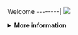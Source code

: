 Welcome
--------|
![](https://media.tenor.com/iVCiM9W7cvYAAAAd/welcome.gif)

<details>
  <summary><b>More information</b></summary>
  
#### ★ Social Accounts ★
<a href="https://www.facebook.com/Denventa.Xayonara.Team.UnlimitedARMY"><img src="https://raw.githubusercontent.com/Dumai-991/Dumai-991/main/Image/images.png" alt="alt text" width="75" height="75"></a>

### Informations
![template](https://github.com/Dvanmeploph/List-User-Agent/blob/main/assets/beautify-picture.png)
  
### • - Made With [ FerlyAfriliyan ( Dvanmeploph ) ]
# ✭ LIST RANDOM USER AGENT  
  
###### • - [ ( USER AGENT ) ]
```Mozilla/5.0 (Linux; Android 10; CPH2109 Build/RKQ1.158760.001; wv) AppleWebKit/537.36 (KHTML,like Gecko) Chrome/147.0.5653.92 Mobile Safari/537.36```
  
  ```Mozilla/5.0 (Linux; Android 9; SAMSUNG SM-G858790  Build/LRX22G) AppleWebKit/537.36 (KHTML, like Gecko)  SamsungBrowser/8377.406 Chrome/7369503 QQ/8.8.95.6925 Mobile Safari/537.36```
  
```Mozilla/5.0 (Linux; Android 4.4.2; Lenovo A536 Build/KOT49H) AppleWebKit/537.36 (KHTML, like Gecko) Chrome/62.0.3202.73 Mobile Safari/537.36```
  
```Mozilla/5.0 (Linux; Android 11.0.0; samsung 19A ) AppleWebKit/537.36 (KHTML, like Gecko) Chrome/80.0.3987.87 Mobile Safari/537.36 YaApp_Android/10.30 YaSearchBrowser/10.30```
  
```Mozilla/5.0 (Linux; Android 9; Samsung Chromebook Pro Build/R111-15329.59.0; wv) AppleWebKit/537.36 (KHTML, like Gecko) Version/4.0 Chrome/111.0.5563.116 Safari/537.36 [FB_IAB/FB4A;FBAV/409.0.0.27.106;]```
  
```Mozilla/5.0 (Linux; Android 9; Samsung Chromebook Pro Build/R110-15278.64.0; wv) AppleWebKit/537.36 (KHTML, like Gecko) Version/4.0 Chrome/110.0.5481.153 Safari/537.36 [FB_IAB/FB4A;FBAV/405.0.0.23.72;]```
  
```Mozilla/5.0 (Linux; Android 9; Samsung Chromebook Pro Build/R110-15278.64.0; wv) AppleWebKit/537.36 (KHTML, like Gecko) Version/4.0 Chrome/110.0.5481.65 Safari/537.36 [FB_IAB/FB4A;FBAV/403.0.0.27.81;]```
  
```Mozilla/5.0 (Linux; Android 9; Samsung Chromebook Pro Build/R109-15236.80.0; wv) AppleWebKit/537.36 (KHTML, like Gecko) Version/4.0 Chrome/109.0.5414.117 Safari/537.36[FBAN/EMA;FBLC/en_US;FBAV/342.0.0.11.89;]```
  
```Mozilla/5.0 (Linux; Android 9; Samsung Chromebook Pro Build/R107-15117.112.0; wv) AppleWebKit/537.36 (KHTML, like Gecko) Version/4.0 Chrome/107.0.5304.141 Safari/537.36 [FB_IAB/FB4A;FBAV/393.0.0.35.106;]```
  
```Mozilla/5.0 (Linux; Android 9; Samsung Chromebook Pro Build/R107-15117.87.0; wv) AppleWebKit/537.36 (KHTML, like Gecko) Version/4.0 Chrome/107.0.5304.91 Safari/537.36 [FB_IAB/FB4A;FBAV/391.1.0.37.104;]```
  
```Mozilla/5.0 (Linux; Android 9; Samsung Chromebook Pro Build/R107-15117.112.0; wv) AppleWebKit/537.36 (KHTML, like Gecko) Version/4.0 Chrome/107.0.5304.91 Safari/537.36 [FB_IAB/FB4A;FBAV/390.0.0.27.105;]```
  
```Mozilla/5.0 (Linux; Android 9; Samsung Chromebook Pro Build/R107-15117.87.0; wv) AppleWebKit/537.36 (KHTML, like Gecko) Version/4.0 Chrome/107.0.5304.91 Safari/537.36 [FB_IAB/FB4A;FBAV/390.0.0.27.105;]```
  
```Mozilla/5.0 (Linux; Android 9; Samsung Chromebook Pro Build/R107-15117.87.0; wv) AppleWebKit/537.36 (KHTML, like Gecko) Version/4.0 Chrome/107.0.5304.105 Safari/537.36 [FB_IAB/FB4A;FBAV/391.1.0.37.104;]```
  
```Mozilla/5.0 (Linux; Android 9; Samsung Chromebook Pro Build/R105-14989.85.0; wv) AppleWebKit/537.36 (KHTML, like Gecko) Version/4.0 Chrome/105.0.5195.79 Safari/537.36```
  
```Mozilla/5.0 (Linux; Android 9; Samsung Chromebook Pro Build/R103-14816.82.0; wv) AppleWebKit/537.36 (KHTML, like Gecko) Version/4.0 Chrome/104.0.5112.97 Safari/537.36 [FB_IAB/FB4A;FBAV/383.1.0.25.106;]```
  
```Mozilla/5.0 (Linux; Android 9; Samsung Chromebook Pro Build/R104-14909.132.0; wv) AppleWebKit/537.36 (KHTML, like Gecko) Version/4.0 Chrome/104.0.5112.97 Safari/537.36```
  
```Mozilla/5.0 (Linux; Android 9; Samsung Chromebook Pro) AppleWebKit/537.36 (KHTML, like Gecko) Chrome/85.0.4167.0 Safari/537.36```
  
```Mozilla/5.0 (Linux; Android 9; Samsung Chromebook Pro Build/R93-14059.0.0; wv) AppleWebKit/537.36 (KHTML, like Gecko) Version/4.0 Chrome/91.0.4472.120 Safari/537.36 [FB_IAB/FB4A;FBAV/325.0.0.36.170;]```
  
```Mozilla/5.0 (Linux; Android 9; Samsung Chromebook Pro Build/R93-14021.0.0; wv) AppleWebKit/537.36 (KHTML, like Gecko) Version/4.0 Chrome/91.0.4472.88 Safari/537.36 [FB_IAB/FB4A;FBAV/321.0.0.37.119;]```
  
```Mozilla/5.0 (Linux; Android 7.1.1; Samsung Chromebook Pro Build/R70-11021.81.0; wv) AppleWebKit/537.36 (KHTML, like Gecko) Version/4.0 Chrome/71.0.3578.98 Safari/537.36 [Pinterest/Android]```
  
```Mozilla/5.0 (Linux; Android 7.1.1; Samsung Chromebook Pro Build/R70-11021.81.0; wv) AppleWebKit/537.36 (KHTML, like Gecko) Version/4.0 Chrome/71.0.3578.83 Safari/537.36 [Pinterest/Android]```
  
```Mozilla/5.0 (Linux; Android 7.1.1; Samsung Chromebook Pro Build/R70-11021.81.0; wv) AppleWebKit/537.36 (KHTML, like Gecko) Version/4.0 Chrome/70.0.3538.110 Safari/537.36```
  
```Mozilla/5.0 (Linux; Android 7.1.1; Samsung Chromebook Pro Build/R70-11021.56.0; wv) AppleWebKit/537.36 (KHTML, like Gecko) Version/4.0 Chrome/71.0.3578.83 Safari/537.36 [Pinterest/Android]```
  
```Mozilla/5.0 (Linux; Android 7.1.1; Samsung Chromebook Pro Build/R70-11021.56.0; wv) AppleWebKit/537.36 (KHTML, like Gecko) Version/4.0 Chrome/70.0.3538.110 Safari/537.36```
  
```Mozilla/5.0 (Linux; Android 12; SM-A716S) AppleWebKit/537.36 (KHTML, like Gecko) Chrome/113.0.0.0 Mobile Safari/537.36```
  
```Mozilla/5.0 (Linux; Android 13; SM-A716S Build/TP1A.220624.014; wv) AppleWebKit/537.36 (KHTML, like Gecko) Version/4.0 Chrome/111.0.5563.58 Mobile Safari/537.36 DaumApps/6.9.37 DaumDevice/mobile```
  
```Mozilla/5.0 (Linux; Android 13; SM-A716S) AppleWebKit/537.36 (KHTML, like Gecko) Chrome/106.0.0.0 Mobile Safari/537.36```
  
```Mozilla/5.0 (Linux; Android 12; SM-A716S) AppleWebKit/537.36 (KHTML, like Gecko) Chrome/99.0.4844.88 Mobile Safari/537.36```
  
```Mozilla/5.0 (Linux; Android 11; SM-A716S Build/RP1A.200720.012; wv) AppleWebKit/537.36 (KHTML, like Gecko) Version/4.0 Chrome/111.0.5563.116 Mobile Safari/537.36 [FB_IAB/FB4A;FBAV/407.0.0.30.97;]```
  
```Mozilla/5.0 (Linux; Android 13; SM-A716S Build/TP1A.220624.014; wv) AppleWebKit/537.36 (KHTML, like Gecko) Version/4.0 Chrome/111.0.5563.116 Mobile Safari/537.36 [FB_IAB/FB4A;FBAV/409.0.0.27.106;]```
  
```Mozilla/5.0 (Linux; Android 13; SM-A716S Build/TP1A.220624.014; wv) AppleWebKit/537.36 (KHTML, like Gecko) Version/4.0 Chrome/111.0.5563.116 Mobile Safari/537.36 [FB_IAB/FB4A;FBAV/408.0.0.30.103;]```
  
```Mozilla/5.0 (Linux; Android 13; SM-A716S Build/TP1A.220624.014; wv) AppleWebKit/537.36 (KHTML, like Gecko) Version/4.0 Chrome/111.0.5563.116 Mobile Safari/537.36 [FB_IAB/FB4A;FBAV/407.0.0.30.97;]```
  
```Mozilla/5.0 (Linux; Android 12; SM-A716S Build/SP1A.210812.016; wv) AppleWebKit/537.36 (KHTML, like Gecko) Version/4.0 Chrome/111.0.5563.58 Mobile Safari/537.36 [FB_IAB/FB4A;FBAV/394.1.0.51.107;]```
  
```Mozilla/5.0 (Linux; Android 13; SM-A716S) AppleWebKit/537.36 (KHTML, like Gecko) Chrome/111.0.0.0 Mobile Safari/537.36```
  
```Mozilla/5.0 (Linux; Android 13; SM-A716S Build/TP1A.220624.014; wv) AppleWebKit/537.36 (KHTML, like Gecko) Version/4.0 Chrome/110.0.5481.153 Mobile Safari/537.36 [FB_IAB/FB4A;FBAV/406.0.0.26.90;]```
  
```Mozilla/5.0 (Linux; Android 13; SM-A716S Build/TP1A.220624.014; wv) AppleWebKit/537.36 (KHTML, like Gecko) Version/4.0 Chrome/111.0.5563.58 Mobile Safari/537.36 [FB_IAB/FB4A;FBAV/407.0.0.30.97;]```
  
```Mozilla/5.0 (Linux; Android 13; SM-A716S Build/TP1A.220624.014; wv) AppleWebKit/537.36 (KHTML, like Gecko) Version/4.0 Chrome/110.0.5481.153 Mobile Safari/537.36 [FB_IAB/FB4A;FBAV/405.0.0.23.72;]```
  
```Mozilla/5.0 (Linux; Android 13; SAMSUNG SM-A716S) AppleWebKit/537.36 (KHTML, like Gecko) SamsungBrowser/20.0 Chrome/106.0.5249.126 Mobile Safari/537.36```
  
```Mozilla/5.0 (Linux; Android 12; SM-A716S Build/SP1A.210812.016; wv) AppleWebKit/537.36 (KHTML, like Gecko) Version/4.0 Chrome/107.0.5304.105 Mobile Safari/537.36 [FB_IAB/FB4A;FBAV/393.0.0.35.106;]```
  
```Mozilla/5.0 (Linux; Android 13; SM-A716S Build/TP1A.220624.014; wv) AppleWebKit/537.36 (KHTML, like Gecko) Version/4.0 Chrome/110.0.5481.65 Mobile Safari/537.36 [FB_IAB/FB4A;FBAV/402.1.0.24.84;]```
  
```Mozilla/5.0 (Linux; Android 12; SM-A716S) AppleWebKit/537.36 (KHTML, like Gecko) Chrome/109.0.0.0 Mobile Safari/537.36```
  
```Mozilla/5.0 (Linux; Android 12; SAMSUNG SM-A716S) AppleWebKit/537.36 (KHTML, like Gecko) SamsungBrowser/19.0 Chrome/102.0.5005.125 Mobile Safari/537.36```
  
```Mozilla/5.0 (Linux; Android 12; SM-A716S) AppleWebKit/537.36 (KHTML, like Gecko) Chrome/108.0.0.0 Mobile Safari/537.36```
  
```Mozilla/5.0 (Linux; Android 11; SM-A716S Build/RP1A.200720.012; wv) AppleWebKit/537.36 (KHTML, like Gecko) Version/4.0 Chrome/108.0.5359.128 Mobile Safari/537.36 [FB_IAB/FB4A;FBAV/396.0.0.21.104;]```
  
```Mozilla/5.0 (Linux; Android 11; SM-A032M Build/RP1A.201005.001; wv) AppleWebKit/537.36 (KHTML, like Gecko) Version/4.0 Chrome/112.0.5615.136 Mobile Safari/537.36[FBAN/EMA;FBLC/pt_BR;FBAV/353.0.0.5.112;]```
  
```Mozilla/5.0 (Linux; Android 11; SM-A032F Build/RP1A.201005.001; wv) AppleWebKit/537.36 (KHTML, like Gecko) Version/4.0 Chrome/87.0.4280.141 Mobile Safari/537.36[FBAN/EMA;FBLC/fr_FR;FBAV/351.0.0.6.115;]```
  
```Mozilla/5.0 (Linux; Android 11; SM-A032F Build/RP1A.201005.001; wv) AppleWebKit/537.36 (KHTML, like Gecko) Version/4.0 Chrome/87.0.4280.141 Mobile Safari/537.36[FBAN/EMA;FBLC/fr_FR;FBAV/344.0.0.10.83;]```
  
```Mozilla/5.0 (Linux; Android 11; SM-A032F Build/RP1A.201005.001; wv) AppleWebKit/537.36 (KHTML, like Gecko) Version/4.0 Chrome/112.0.5615.47 Mobile Safari/537.36[FBAN/EMA;FBLC/sq_AL;FBAV/350.0.0.5.116;]```
  
```Mozilla/5.0 (Linux; Android 11; SM-A032M Build/RP1A.201005.001; wv) AppleWebKit/537.36 (KHTML, like Gecko) Version/4.0 Chrome/87.0.4280.141 Mobile Safari/537.36[FBAN/EMA;FBLC/pt_BR;FBAV/343.0.0.13.79;]```
  
```Mozilla/5.0 (Linux; Android 11; SM-A032M Build/RP1A.201005.001; wv) AppleWebKit/537.36 (KHTML, like Gecko) Version/4.0 Chrome/112.0.5615.48 Mobile Safari/537.36[FBAN/EMA;FBLC/pt_BR;FBAV/350.0.0.5.116;]```
  
```Mozilla/5.0 (Linux; Android 11; SM-A032M Build/RP1A.201005.001; wv) AppleWebKit/537.36 (KHTML, like Gecko) Version/4.0 Chrome/112.0.5615.47 Mobile Safari/537.36[FBAN/EMA;FBLC/pt_BR;FBAV/350.0.0.5.116;]```
  
```Mozilla/5.0 (Linux; Android 11; SM-A032M Build/RP1A.201005.001; wv) AppleWebKit/537.36 (KHTML, like Gecko) Version/4.0 Chrome/111.0.5563.116 Mobile Safari/537.36 [FB_IAB/FB4A;FBAV/410.0.0.26.115;]```
  
```Mozilla/5.0 (Linux; Android 11; SM-A032M Build/RP1A.201005.001; wv) AppleWebKit/537.36 (KHTML, like Gecko) Version/4.0 Chrome/111.0.5563.116 Mobile Safari/537.36 [FB_IAB/FB4A;FBAV/410.0.0.26.115;]```
  
```Mozilla/5.0 (Linux; Android 11; SM-A032M Build/RP1A.201005.001; wv) AppleWebKit/537.36 (KHTML, like Gecko) Version/4.0 Chrome/111.0.5563.116 Mobile Safari/537.36 [FB_IAB/FB4A;FBAV/410.0.0.26.115;]```
  
```Mozilla/5.0 (Linux; Android 11; SM-A032M Build/RP1A.201005.001; wv) AppleWebKit/537.36 (KHTML, like Gecko) Version/4.0 Chrome/111.0.5563.116 Mobile Safari/537.36 [FB_IAB/FB4A;FBAV/410.0.0.26.115;]```
  
```Mozilla/5.0 (Linux; Android 11; SM-A032M Build/RP1A.201005.001; wv) AppleWebKit/537.36 (KHTML, like Gecko) Version/4.0 Chrome/111.0.5563.116 Mobile Safari/537.36 [FB_IAB/FB4A;FBAV/410.0.0.26.115;]```
  
```Mozilla/5.0 (Linux; Android 11; SM-A032M Build/RP1A.201005.001; wv) AppleWebKit/537.36 (KHTML, like Gecko) Version/4.0 Chrome/111.0.5563.116 Mobile Safari/537.36 [FB_IAB/FB4A;FBAV/410.0.0.26.115;]```
  
```Mozilla/5.0 (Linux; Android 11; SM-A032M Build/RP1A.201005.001; wv) AppleWebKit/537.36 (KHTML, like Gecko) Version/4.0 Chrome/111.0.5563.116 Mobile Safari/537.36 [FB_IAB/FB4A;FBAV/410.0.0.26.115;]```
  
```Mozilla/5.0 (Linux; Android 11; SM-A032M Build/RP1A.201005.001; wv) AppleWebKit/537.36 (KHTML, like Gecko) Version/4.0 Chrome/111.0.5563.116 Mobile Safari/537.36[FBAN/EMA;FBLC/pt_BR;FBAV/350.0.0.5.116;]```
  
```Mozilla/5.0 (Linux; Android 11; SM-A032M Build/RP1A.201005.001; wv) AppleWebKit/537.36 (KHTML, like Gecko) Version/4.0 Chrome/111.0.5563.116 Mobile Safari/537.36[FBAN/EMA;FBLC/pt_BR;FBAV/349.0.0.8.103;]```
  
```Mozilla/5.0 (Linux; Android 11; SM-A032M Build/RP1A.201005.001; wv) AppleWebKit/537.36 (KHTML, like Gecko) Version/4.0 Chrome/110.0.5481.154 Mobile Safari/537.36[FBAN/EMA;FBLC/pt_BR;FBAV/311.0.0.7.114;]```
  
```Mozilla/5.0 (Linux; Android 11; SM-A032M Build/RP1A.201005.001; wv) AppleWebKit/537.36 (KHTML, like Gecko) Version/4.0 Chrome/110.0.5481.154 Mobile Safari/537.36[FBAN/EMA;FBLC/pt_BR;FBAV/311.0.0.7.114;]```
  
```Mozilla/5.0 (Linux; Android 11; SM-A032M Build/RP1A.201005.001; wv) AppleWebKit/537.36 (KHTML, like Gecko) Version/4.0 Chrome/110.0.5481.154 Mobile Safari/537.36[FBAN/EMA;FBLC/pt_BR;FBAV/311.0.0.7.114;]```
  
```Mozilla/5.0 (Linux; Android 11; SM-A032M Build/RP1A.201005.001; wv) AppleWebKit/537.36 (KHTML, like Gecko) Version/4.0 Chrome/110.0.5481.154 Mobile Safari/537.36[FBAN/EMA;FBLC/pt_BR;FBAV/311.0.0.7.114;]```
  
```Mozilla/5.0 (Linux; Android 11; SM-A032F Build/RP1A.201005.001; wv) AppleWebKit/537.36 (KHTML, like Gecko) Version/4.0 Chrome/87.0.4280.141 Mobile Safari/537.36 [FB_IAB/FB4A;FBAV/398.0.0.21.105;]```
  
```Mozilla/5.0 (Linux; Android 11; SM-A032F Build/RP1A.201005.001; wv) AppleWebKit/537.36 (KHTML, like Gecko) Version/4.0 Chrome/87.0.4280.141 Mobile Safari/537.36 [FB_IAB/FB4A;FBAV/394.1.0.51.107;]```
  
```Mozilla/5.0 (Linux; Android 11; SM-A032F Build/RP1A.201005.001; wv) AppleWebKit/537.36 (KHTML, like Gecko) Version/4.0 Chrome/87.0.4280.141 Mobile Safari/537.36 [FB_IAB/FB4A;FBAV/387.0.0.24.102;]```
  
```Mozilla/5.0 (Linux; Android 11; SM-A032F Build/RP1A.201005.001; wv) AppleWebKit/537.36 (KHTML, like Gecko) Version/4.0 Chrome/87.0.4280.141 Mobile Safari/537.36[FBAN/EMA;FBLC/en_US;FBAV/326.0.0.17.97;]```
  
```Mozilla/5.0 (Linux; Android 11; SM-A032F Build/RP1A.201005.001; wv) AppleWebKit/537.36 (KHTML, like Gecko) Version/4.0 Chrome/112.0.5615.48 Mobile Safari/537.36[FBAN/EMA;FBLC/en_GB;FBAV/349.0.0.8.103;]```
  
```Mozilla/5.0 (Linux; Android 11; SM-A032F Build/RP1A.201005.001; wv) AppleWebKit/537.36 (KHTML, like Gecko) Version/4.0 Chrome/110.0.5481.65 Mobile Safari/537.36[FBAN/EMA;FBLC/en_GB;FBAV/318.0.0.16.105;]```
  
```Mozilla/5.0 (Linux; Android 11; SM-A032F Build/RP1A.201005.001; wv) AppleWebKit/537.36 (KHTML, like Gecko) Version/4.0 Chrome/109.0.5414.117 Mobile Safari/537.36 [FB_IAB/Orca-Android;FBAV/395.0.0.10.75;]```
  
```Mozilla/5.0 (Linux; Android 11; SM-A032F Build/RP1A.201005.001; wv) AppleWebKit/537.36 (KHTML, like Gecko) Version/4.0 Chrome/109.0.5414.117 Mobile Safari/537.36 [FB_IAB/Orca-Android;FBAV/395.0.0.10.75;]```
  
```Mozilla/5.0 (Linux; Android 11; SM-A032F Build/RP1A.201005.001; wv) AppleWebKit/537.36 (KHTML, like Gecko) Version/4.0 Chrome/109.0.5414.117 Mobile Safari/537.36 [FB_IAB/Orca-Android;FBAV/395.0.0.10.75;]```
  
```Mozilla/5.0 (Linux; Android 11; SM-A032F Build/RP1A.201005.001; wv) AppleWebKit/537.36 (KHTML, like Gecko) Version/4.0 Chrome/109.0.5414.117 Mobile Safari/537.36 [FB_IAB/Orca-Android;FBAV/395.0.0.10.75;]```
  
```Mozilla/5.0 (Linux; Android 11; SM-A032F Build/RP1A.201005.001; wv) AppleWebKit/537.36 (KHTML, like Gecko) Version/4.0 Chrome/106.0.5249.126 Mobile Safari/537.36 [FB_IAB/FB4A;FBAV/390.0.0.27.105;]```
  
```Mozilla/5.0 (Linux; Android 11; SM-A032F Build/RP1A.201005.001; wv) AppleWebKit/537.36 (KHTML, like Gecko) Version/4.0 Chrome/105.0.5195.136 Mobile Safari/537.36 [FB_IAB/FB4A;FBAV/397.0.0.23.404;]```
  
```Mozilla/5.0 (Linux; U; Android 4.3; en-US; Galaxy Note N8000 Build/JRO03H) AppleWebKit/534.30 (KHTML, like Gecko) Version/4.0 UCBrowser/10.1.0.527 U3/0.8.0 Mobile Safari/534.30```
  
```Mozilla/5.0 (Linux; U; Android 2.3.6; en-US; GT-I8150 Build/GINGERBREAD) AppleWebKit/528.5+ (KHTML, like Gecko) Version/3.1.2 Mobile Safari/525.20.1 UCBrowser/10.7.6.805 Mobile```
  
```UCWEB/2.0 (MIDP-2.0; U; Adr 4.4.2; en-US; TECNO-Y3 ) U2/1.0.0 UCBrowser/10.1.2.571 U2/1.0.0 Mobile```
  
```Mozilla/5.0 (Linux; U; Android 2.3.6; id; GT-S5360 Build/GINGERBREAD) AppleWebKit/528.5+ (KHTML, like Gecko) Version/3.1.2 Mobile Safari/525.20.1 UCBrowser/10.7.9.856 Mobile```
  
```UCWEB/2.0 (MIDP-2.0; U; Adr 8.1.0; en-US; ASTRO) U2/1.0.0 UCBrowser/10.1.2.571 U2/1.0.0 Mobile```
  
```UCWEB/2.0 (MIDP-2.0; U; Adr 4.4.2; en-US; TECNO-Y3+) U2/1.0.0 UCBrowser/10.1.2.571 U2/1.0.0 Mobile```
  
```UCWEB/2.0 (MIDP-2.0; U; Adr 4.1.2; en-US; GT-S6790N) U2/1.0.0 UCBrowser/10.7.6.805 U2/1.0.0 Mobile```
  
```Mozilla/5.0 (Linux; U; Android 6.0; en-US; CAM-UL00 Build/HONORCAM-UL00) AppleWebKit/534.30 (KHTML, like Gecko) Version/4.0 UCBrowser/10.8.0.718 U3/0.8.0 Mobile Safari/534.30```
  
```Mozilla/5.0 (Linux; U; Android 4.4.2; en-US; TECNO-Y3+ Build/KOT49H) AppleWebKit/528.5+ (KHTML, like Gecko) Version/3.1.2 Mobile Safari/525.20.1 UCBrowser/10.1.2.571 Mobile```
  
```Mozilla/5.0 (Linux; U; Android 4.2.2; en-US; Symphony W72 Build/JDQ39) AppleWebKit/533.1 (KHTML, like Gecko) Version/4.0 UCBrowser/10.0.1.512 U3/0.8.0 Mobile Safari/533.1```
  
```UCWEB/2.0 (MIDP-2.0; U; Adr 2.3.6; en-US; GT-I8160) U2/1.0.0 UCBrowser/10.7.9.856 U2/1.0.0 Mobile```
  
```Mozilla/5.0 (Linux; U; Android 4.2.2; en-US; Symphony W72 Build/JDQ39) AppleWebKit/534.30 (KHTML, like Gecko) Version/4.0 UCBrowser/10.0.1.512 U3/0.8.0 Mobile Safari/534.30```
  
```Mozilla/5.0 (Linux; U; Android 4.4.2; en-US; DROID RAZR HD Build/KDA20.62-15) AppleWebKit/534.30 (KHTML, like Gecko) Version/4.0 UCBrowser/10.9.8.770 U3/0.8.0 Mobile Safari/534.30```
  
```Mozilla/5.0 (Linux; U; Android 4.2.2; en-US; 6043D Build/JDQ39) AppleWebKit/534.30 (KHTML, like Gecko) Version/4.0 UCBrowser/10.2.0.535 U3/0.8.0 Mobile Safari/534.30```
  
```Mozilla/5.0 (Linux; U; Android 4.2.2; en-US; 6043D Build/JDQ39) AppleWebKit/534.30 (KHTML, like Gecko) Version/4.0 UCBrowser/10.2.0.535 U3/0.8.0 Mobile Safari/534.30```
  
```Mozilla/5.0 (Linux; U; Android 4.2.2; en-US; 6043D Build/JDQ39) AppleWebKit/534.30 (KHTML, like Gecko) Version/4.0 UCBrowser/10.2.0.535 U3/0.8.0 Mobile Safari/534.30```
  
```Mozilla/5.0 (Linux; U; Android 4.2.2; en-US; 6043D Build/JDQ39) AppleWebKit/534.30 (KHTML, like Gecko) Version/4.0 UCBrowser/10.2.0.535 U3/0.8.0 Mobile Safari/534.30```
  
```Mozilla/5.0 (Linux; U; Android 4.2.2; en-US; GT-I9168I Build/JDQ39) AppleWebKit/534.30 (KHTML, like Gecko) Version/4.0 UCBrowser/10.8.8.730 U3/0.8.0 Mobile Safari/534.30```
  
```Mozilla/5.0 (Linux; U; Android 5.0.1; en-US; GT-I9506 Build/LRX22C) AppleWebKit/534.30 (KHTML, like Gecko) Version/4.0 UCBrowser/10.7.5.658 U3/0.8.0 Mobile Safari/534.30```
  
```Mozilla/5.0 (Linux; U; Android 4.0.4; pt-br; GT-S5301B Build/IMM76D) AppleWebKit/534.30 (KHTML, like Gecko) Chrome/18.0.1025.133 Mobile Safari/534.30```
  
```Mozilla/5.0 (Linux; U; Android 4.0.4; pt-br; GT-S5301B Build/IMM76D) AppleWebKit/534.30 (KHTML, like Gecko) Chrome/18.0.1025.133 Mobile Safari/534.30```
  
```Mozilla/5.0 (Linux; Android 9; Samsung Chromebook Plus (V2) Build/R110-15278.72.0; wv) AppleWebKit/537.36 (KHTML, like Gecko) Version/4.0 Chrome/110.0.5481.153 Safari/537.36 [FB_IAB/FB4A;FBAV/406.0.0.26.90;]```
  
```Mozilla/5.0 (Linux; Android 9; Samsung Chromebook Plus Build/R112-15359.58.0; wv) AppleWebKit/537.36 (KHTML, like Gecko) Version/4.0 Chrome/112.0.5615.135 Mobile Safari/537.36 [FB_IAB/FB4A;FBAV/413.0.0.30.104;]```
  
```Mozilla/5.0 (Linux; Android 11; Samsung Chromebook Plus (V2) Build/R112-15359.58.0; wv) AppleWebKit/537.36 (KHTML, like Gecko) Version/4.0 Chrome/111.0.5563.116 Safari/537.36 [FB_IAB/FB4A;FBAV/407.0.0.30.97;]```
  
```Mozilla/5.0 (Linux; Android 11; Samsung Chromebook Plus (V2) Build/R112-15359.58.0; wv) AppleWebKit/537.36 (KHTML, like Gecko) Version/4.0 Chrome/112.0.5615.135 Safari/537.36 [FB_IAB/FB4A;FBAV/413.0.0.30.104;]```
  
```Mozilla/5.0 (Linux; Android 9; Samsung Chromebook Plus (V2) Build/R108-15183.78.0; wv) AppleWebKit/537.36 (KHTML, like Gecko) Version/4.0 Chrome/111.0.5563.116 Safari/537.36 [FB_IAB/FB4A;FBAV/409.0.0.27.106;]```
  
```Mozilla/5.0 (Linux; Android 9; Samsung Chromebook Plus (V2) Build/R111-15329.59.0; wv) AppleWebKit/537.36 (KHTML, like Gecko) Version/4.0 Chrome/111.0.5563.116 Safari/537.36 [FB_IAB/FB4A;FBAV/407.0.0.30.97;]```
  
```Mozilla/5.0 (Linux; Android 9; Samsung Chromebook Plus (V2) Build/R111-15329.52.0; wv) AppleWebKit/537.36 (KHTML, like Gecko) Version/4.0 Chrome/111.0.5563.116 Mobile Safari/537.36 [FB_IAB/FB4A;FBAV/407.0.0.30.97;]```
  
```Mozilla/5.0 (Linux; Android 9; Samsung Chromebook Plus (V2) Build/R108-15183.59.0; wv) AppleWebKit/537.36 (KHTML, like Gecko) Version/4.0 Chrome/111.0.5563.116 Safari/537.36 [FB_IAB/FB4A;FBAV/407.0.0.30.97;]```
  
```Mozilla/5.0 (Linux; U; Android 4.4.2; zh-cn; SM-G3568V Build/KOT49H) AppleWebKit/537.36 (KHTML, like Gecko)Version/4.0 MQQBrowser/5.6 Mobile Safari/537.36```
  
```Mozilla/5.0(Linux;Android4.4.2;SM-G3568V Build/KOT49H;wv)AppleWebKit/537.36(KHTML,likeGecko)Version/4.0Chrome/53.0.2785.49MobileMQQBrowser/6.2TBS/043305Safari/537.36MicroMessenger/6.5.10.1080NetType/WIFILanguage/zh_CNNULL```
  
```Mozilla/5.0(Linux;Android4.4.2;SM-G3568V Build/KOT49H;wv)AppleWebKit/537.36(KHTML,likeGecko)Version/4.0Chrome/53.0.2785.49MobileMQQBrowser/6.2TBS/043305Safari/537.36MicroMessenger/6.5.10.1080NetType/WIFILanguage/zh_CNNULL```
  
```Mozilla/5.0(Linux;Android4.4.2;SM-G3568V Build/KOT49H;wv)AppleWebKit/537.36(KHTML,likeGecko)Version/4.0Chrome/53.0.2785.49MobileMQQBrowser/6.2TBS/043305Safari/537.36MicroMessenger/6.5.10.1080NetType/WIFILanguage/zh_CNNULL```
  
```Mozilla/5.0(Linux;Android4.4.2;SM-G3568V Build/KOT49H;wv)AppleWebKit/537.36(KHTML,likeGecko)Version/4.0Chrome/53.0.2785.49MobileMQQBrowser/6.2TBS/043305Safari/537.36MicroMessenger/6.5.10.1080NetType/WIFILanguage/zh_CNNULL```
  
```Mozilla/5.0(Linux;Android4.4.2;SM-G3568V Build/KOT49H;wv)AppleWebKit/537.36(KHTML,likeGecko)Version/4.0Chrome/53.0.2785.49MobileMQQBrowser/6.2TBS/043305Safari/537.36MicroMessenger/6.5.10.1080NetType/WIFILanguage/zh_CNNULL```
  
```Mozilla/5.0(Linux;Android4.4.2;SM-G3568V Build/KOT49H;wv)AppleWebKit/537.36(KHTML,likeGecko)Version/4.0Chrome/53.0.2785.49MobileMQQBrowser/6.2TBS/043305Safari/537.36MicroMessenger/6.5.10.1080NetType/WIFILanguage/zh_CNNULL```
  
```Mozilla/5.0(Linux;Android4.4.2;SM-G3568V Build/KOT49H;wv)AppleWebKit/537.36(KHTML,likeGecko)Version/4.0Chrome/53.0.2785.49MobileMQQBrowser/6.2TBS/043305Safari/537.36MicroMessenger/6.5.10.1080NetType/WIFILanguage/zh_CNNULL```
  
```Mozilla/5.0(Linux;Android4.4.2;SM-G3568V Build/KOT49H;wv)AppleWebKit/537.36(KHTML,likeGecko)Version/4.0Chrome/53.0.2785.49MobileMQQBrowser/6.2TBS/043305Safari/537.36MicroMessenger/6.5.10.1080NetType/WIFILanguage/zh_CNNULL```
  
```Mozilla/5.0(Linux;Android4.4.2;SM-G3568V Build/KOT49H;wv)AppleWebKit/537.36(KHTML,likeGecko)Version/4.0Chrome/53.0.2785.49MobileMQQBrowser/6.2TBS/043305Safari/537.36MicroMessenger/6.5.10.1080NetType/WIFILanguage/zh_CNNULL```
  
```Mozilla/5.0 (Linux; Android 13; 21091116UI) AppleWebKit/537.36 (KHTML, like Gecko) Chrome/113.0.0.0 Mobile Safari/537.36```
  
```Mozilla/5.0 (Linux; Android 13; 21091116UI Build/TP1A.220624.014; wv) AppleWebKit/537.36 (KHTML, like Gecko) Version/4.0 Chrome/112.0.5615.135 Mobile Safari/537.36 [FB_IAB/FB4A;FBAV/412.0.0.22.115;]```
  
```Mozilla/5.0 (Linux; Android 13; 21091116UI Build/TP1A.220624.014; wv) AppleWebKit/537.36 (KHTML, like Gecko) Version/4.0 Chrome/112.0.5615.136 Mobile Safari/537.36 [FB_IAB/FB4A;FBAV/412.0.0.22.115;]```
  
```Mozilla/5.0 (Linux; Android 13; 21091116UI Build/TP1A.220624.014; wv) AppleWebKit/537.36 (KHTML, like Gecko) Version/4.0 Chrome/112.0.5615.136 Mobile Safari/537.36 [FB_IAB/FB4A;FBAV/412.0.0.22.115;]```
  
```Mozilla/5.0 (Linux; Android 12; 21091116UI Build/SP1A.210812.016; wv) AppleWebKit/537.36 (KHTML, like Gecko) Version/4.0 Chrome/99.0.4844.88 Mobile Safari/537.36 [FB_IAB/FB4A;FBAV/412.0.0.22.115;]```
  
```Mozilla/5.0 (Linux; Android 12; 21091116UI Build/SP1A.210812.016; wv) AppleWebKit/537.36 (KHTML, like Gecko) Version/4.0 Chrome/112.0.5615.132 Mobile Safari/537.36 [FB_IAB/FB4A;FBAV/411.1.0.29.112;]```
  
```Mozilla/5.0 (Linux; Android 12; 21091116UI Build/SP1A.210812.016; wv) AppleWebKit/537.36 (KHTML, like Gecko) Version/4.0 Chrome/112.0.5615.132 Mobile Safari/537.36 [FB_IAB/FB4A;FBAV/411.1.0.29.112;]```
  
```Mozilla/5.0 (Linux; Android 13; 21091116UI Build/TP1A.220624.014; wv) AppleWebKit/537.36 (KHTML, like Gecko) Version/4.0 Chrome/112.0.5615.101 Mobile Safari/537.36[FBAN/EMA;FBLC/en_US;FBAV/352.0.0.8.108;]```
  
```Mozilla/5.0 (Linux; Android 12; 21091116UI Build/SP1A.210812.016; wv) AppleWebKit/537.36 (KHTML, like Gecko) Version/4.0 Chrome/112.0.5615.101 Mobile Safari/537.36 [FB_IAB/FB4A;FBAV/411.1.0.29.112;]```
  
```Mozilla/5.0 (Linux; U; Android 13; en-US; 21091116UI Build/TP1A.220624.014) AppleWebKit/537.36 (KHTML, like Gecko) Version/4.0 Chrome/78.0.3904.108 UCBrowser/13.4.0.1306 Mobile Safari/537.36,gzip(gfe)```
  
```Mozilla/5.0 (iPhone; CPU iPhone OS 16_0_1 like Mac OS X) AppleWebKit/605.1.15 (KHTML, like Gecko) Version/16.0 Mobile/15E148 Safari/604.1```
  
```Mozilla/5.0 (iPhone; CPU iPhone OS 16_0 like Mac OS X) AppleWebKit/605.1.15 (KHTML, like Gecko) Mobile/15E148 Instagram 255.1.0.18.105 (iPhone11,8; iOS 16_0; en_US; en-US; scale=2.00; 828x1792; 405816327)```
  
```Mozilla/5.0 (iPhone; CPU iPhone OS 16_0 like Mac OS X) AppleWebKit/605.1.15 (KHTML, like Gecko) CriOS/99.0.4844.47 Mobile/15E148 Safari/604.1```
  
```Mozilla/5.0 (iPhone; CPU iPhone OS 16_0 like Mac OS X) AppleWebKit/605.1.15 (KHTML, like Gecko) CriOS/99.0.4844.47 Mobile/15E148 Safari/604.1```
  
```Mozilla/5.0 (Linux; Android 10; CPH2109 Build/RKQ1.158760.001; wv) AppleWebKit/537.36 (KHTML,like Gecko) Chrome/147.0.5653.92 Mobile Safari/537.36```
  
```Mozilla/5.0 (Linux; Android 7; SM-J610G Build/PPR1.141169.011; wv) AppleWebKit/537.36 (KHTML,like Gecko) Chrome/126.0.5750.138 Mobile Safari/537.36```
  
```Mozilla/5.0 (iPhone; CPU iPhone OS 16_0 like Mac OS X) AppleWebKit/605.1.15 (KHTML, like Gecko) GSA/218.0.456502374 Mobile/15E148 Safari/604.1```
  
  
```Mozilla/5.0 (iPhone; CPU iPhone OS 16_0 like Mac OS X) AppleWebKit/605.1.15 (KHTML, like Gecko) Mobile/15E148 YaBrowser/22.7.6.401.10 YaApp_iOS/2207.6 YaApp_iOS_Browser/2207.6 Safari/604.1 SA/3```
  
```Mozilla/5.0 (iPhone; CPU iPhone OS 16_0 like Mac OS X) AppleWebKit/605.1.15 (KHTML, like Gecko) Mobile/20A5312g [FBAN/FBIOS;FBDV/iPhone13,1;FBMD/iPhone;FBSN/iOS;FBSV/16.0;FBSS/3;FBID/phone;FBLC/cs_CZ;FBOP/5]```
  
```Mozilla/5.0 (iPhone; CPU iPhone OS 16_0 like Mac OS X) AppleWebKit/605.1.15 (KHTML, like Gecko) Mobile/20A5312j [FBAN/FBIOS;FBDV/iPhone13,1;FBMD/iPhone;FBSN/iOS;FBSV/16.0;FBSS/3;FBID/phone;FBLC/cs_CZ;FBOP/5]```
  
```Mozilla/5.0 (iPhone; CPU iPhone OS 16_0 like Mac OS X) AppleWebKit/605.1.15 (KHTML, like Gecko) Mobile/20A5339d [FBAN/FBIOS;FBDV/iPhone10,6;FBMD/iPhone;FBSN/iOS;FBSV/16.0;FBSS/3;FBID/phone;FBLC/vi_VN;FBOP/5]```
  
```Mozilla/5.0 (iPhone; CPU iPhone OS 16_0 like Mac OS X) AppleWebKit/604.1.38 (KHTML, like Gecko) Version/11.0 Mobile/15A372 Safari/604.1```
  
```Opera/9.80 (Linux armv6l; Opera TV Store/5606) Presto/2.12.362 Version/12.11 Model/Sony-BDP9G_AXD SonyCEBrowser/1.0 (BDP9G_AXD; BDP2014/M20.R.0164; TWN)```
  
```Mozilla/5.0 (Linux; Andr0id 8.0.0; BRAVIA 2015) AppleWebKit/537.36 (KHTML, like Gecko) Chrome/84.0.4147.125 Safari/537.36 OPR/46.0.2207.0 OMI/4.21.0.273.DIA6.199 Model/Sony-BRAVIA-2015```
  
```Mozilla/5.0 (Linux; Android 7.0; BRAVIA 2015 Build/NRD91N.S35; wv) AppleWebKit/537.36 (KHTML, like Gecko) Version/4.0 Chrome/105.0.5195.136 Mobile Safari/537.36```
  
```Mozilla/5.0 (Linux; Andr0id 8.0.0; BRAVIA 2015) AppleWebKit/537.36 (KHTML, like Gecko) Chrome/84.0.4147.125 Safari/537.36 OPR/46.0.2207.0 OMI/4.21.0.273.DIA6.199 Model/Sony-BRAVIA-2015```
  
```Mozilla/5.0 (Linux; Android 7.0; BRAVIA 2015 Build/NRD91N.S35; wv) AppleWebKit/537.36 (KHTML, like Gecko) Version/4.0 Chrome/105.0.5195.136 Mobile Safari/537.36```
  
```Mozilla/5.0 (Linux; Android 7.0; BRAVIA 2015 Build/NRD91N.S34; wv) AppleWebKit/537.36 (KHTML, like Gecko) Version/4.0 Chrome/71.0.3578.99 Mobile Safari/537.36```
  
```Mozilla/5.0 (Linux; Android 5.1.1; BRAVIA 2015 Build/LMY48E.S265) AppleWebKit/537.36 (KHTML, like Gecko) Chrome/54.0.2840.85 Mobile Safari/537.36```
  
```Mozilla/5.0 (Linux; Android 5.1.1; BRAVIA 2015) AppleWebKit/537.36 (KHTML, like Gecko) Chrome/84.0.4147.125 Safari/537.36```
  
```Mozilla/5.0 (Linux; Android 8.0; BRAVIA 2015 Build/OPR2.170623.027.S16) AppleWebKit/537.36 (KHTML, like Gecko) Chrome/50.0.2661.89 Mobile Safari/537.36```
  
```Mozilla/5.0 (Linux; Android 7.0; BRAVIA 2015 Build/NRD91N.S34; wv) AppleWebKit/537.36 (KHTML, like Gecko) Version/4.0 Chrome/81.0.4044.138 Mobile Safari/537.36```
  
```Mozilla/5.0 (Linux; Android 7.0; BRAVIA 2015) AppleWebKit/537.36 (KHTML, like Gecko) Chrome/76.0.3809.132 Mobile Safari/537.36	Android 7	Chrome Mobile 76```
  
```Mozilla/5.0 (Linux; Android 8.0.0; BRAVIA 2015) AppleWebKit/537.36 (KHTML, like Gecko) Chrome/97.0.4692.70 Mobile Safari/537.36	Android 8	Chrome Mobile 97```
  
```Mozilla/5.0 (Linux; Android 7.0; BRAVIA 2015 Build/NRD91N.S34; wv) AppleWebKit/537.36 (KHTML, like Gecko) Version/4.0 Chrome/95.0.4638.74 Mobile Safari/537.36```
  
```Mozilla/5.0 (Linux; Android 8.0.0; BRAVIA 2015 Build/OPR2.170623.027.S16) AppleWebKit/537.36 (KHTML, like Gecko) Version/4.0 Chrome/93.0.4577.82 Mobile Safari/537.36```
  
```Mozilla/5.0 (Linux; Android 8.1.0; RCT6A03W13M Build/O11019; wv) AppleWebKit/537.36 (KHTML, like Gecko) Version/4.0 Chrome/112.0.5615.135 Safari/537.36[FBAN/EMA;FBLC/fr_FR;FBAV/354.0.0.8.108;]```
  
```Mozilla/5.0 (Linux; Android 10; L-52A Build/QKQ1.200730.002; wv) AppleWebKit/537.36 (KHTML, like Gecko) Version/4.0 Chrome/112.0.5615.135 Mobile Safari/537.36[FBAN/EMA;FBLC/fr_FR;FBAV/354.0.0.8.108;]```
  
```Mozilla/5.0 (Linux; Android 10; L-52A Build/QKQ1.200730.002; wv) AppleWebKit/537.36 (KHTML, like Gecko) Version/4.0 Chrome/112.0.5615.135 Mobile Safari/537.36[FBAN/EMA;FBLC/fr_FR;FBAV/354.0.0.8.108;]```
  
```Mozilla/5.0 (Linux; Android 5.1; PHQ520 Build/LMY47D; wv) AppleWebKit/537.36 (KHTML, like Gecko) Version/4.0 Chrome/95.0.4638.74 Mobile Safari/537.36[FBAN/EMA;FBLC/ar_AR;FBAV/329.0.0.12.106;]```
  
```Mozilla/5.0 (Linux; Android 5.1; PHQ520 Build/LMY47D; wv) AppleWebKit/537.36 (KHTML, like Gecko) Version/4.0 Chrome/95.0.4638.74 Mobile Safari/537.36[FBAN/EMA;FBLC/ar_AR;FBAV/329.0.0.12.106;]```
  
```Mozilla/5.0 (Linux; Android 11; TECNO BD3 Build/RP1A.200720.011; wv) AppleWebKit/537.36 (KHTML, like Gecko) Version/4.0 Chrome/107.0.5304.105 Mobile Safari/537.36[FBAN/EMA;FBLC/fr_FR;FBAV/349.0.0.8.103;]```
  
```Mozilla/5.0 (Linux; Android 9; BUZZ 2 Plus Build/PPR1.180610.011; wv) AppleWebKit/537.36 (KHTML, like Gecko) Version/4.0 Chrome/74.0.3729.136 Mobile Safari/537.36[FBAN/EMA;FBLC/fr_FR;FBAV/347.0.0.17.97;]```
  
```Mozilla/5.0 (Linux; Android 11; Premier5 Build/R01005; wv) AppleWebKit/537.36 (KHTML, like Gecko) Version/4.0 Chrome/112.0.5615.135 Mobile Safari/537.36[FBAN/EMA;FBLC/en_US;FBAV/354.0.0.8.108;]```
  
```Mozilla/5.0 (Linux; Android 10; Elite E55 Build/QP1A.190711.020; wv) AppleWebKit/537.36 (KHTML, like Gecko) Version/4.0 Chrome/111.0.5563.116 Mobile Safari/537.36[FBAN/EMA;FBLC/en_US;FBAV/352.0.0.14.108;]```
  
```Mozilla/5.0 (Linux; Android 10; Nokia C1 Plus Build/QP1A.190711.020; wv) AppleWebKit/537.36 (KHTML, like Gecko) Version/4.0 Chrome/111.0.5563.116 Mobile Safari/537.36[FBAN/EMA;FBLC/en_US;FBAV/353.0.0.5.112;]```
  
```Mozilla/5.0 (Linux; Android 12; Redmi Note 9 Pro) AppleWebKit/537.36 (KHTML, like Gecko) Chrome/112.0.5615.135 Mobile Safari/537.36 OPR/75.1.3978.72329```
  
```Mozilla/5.0 (Linux; Android 11; Redmi Note 9 Pro Build/RKQ1.200826.002; wv) AppleWebKit/537.36 (KHTML, like Gecko) Version/4.0 Chrome/106.0.5249.126 Mobile Safari/537.36 [FB_IAB/FB4A;FBAV/390.0.0.27.105;]```
  
```Mozilla/5.0 (Windows NT 10.0; Win64; x64) AppleWebKit/537.36 (KHTML, like Gecko) Chrome/108.0.0.0 Safari/537.36```
  
```Mozilla/5.0 (Linux; Android 11; Redmi Note 9 Pro Build/RKQ1.200826.002; wv) AppleWebKit/537.36 (KHTML, like Gecko) Version/4.0 Chrome/106.0.5249.126 Mobile Safari/537.36 [FB_IAB/FB4A;FBAV/390.0.0.27.105;]```
  
```Mozilla/5.0 (Linux; Android 12; Redmi Note 9 Pro Build/SKQ1.211019.001; wv) AppleWebKit/537.36 (KHTML, like Gecko) Version/4.0 Chrome/112.0.5615.135 Mobile Safari/537.36 [FB_IAB/FB4A;FBAV/413.0.0.30.104;]```
  
```Mozilla/5.0 (Linux; Android 10; Redmi Note 9 Pro Build/QKQ1.191215.002; wv) AppleWebKit/537.36 (KHTML, like Gecko) Version/4.0 Chrome/112.0.5615.135 Mobile Safari/537.36 [FB_IAB/FB4A;FBAV/413.0.0.30.104;]```
  
```Mozilla/5.0 (Linux; Android 11; Redmi Note 9 Pro) AppleWebKit/537.36 (KHTML, like Gecko) Chrome/111.0.0.0 Mobile Safari/537.36 EdgA/111.0.1661.59```
  
```Mozilla/5.0 (Linux; Android 11; Redmi Note 9 Pro Build/RKQ1.200826.002; wv) AppleWebKit/537.36 (KHTML, like Gecko) Version/4.0 Chrome/112.0.5615.48 Mobile Safari/537.36```
  
```Mozilla/5.0 (Linux; Android 12; Redmi Note 9 Pro Build/SKQ1.211019.001; wv) AppleWebKit/537.36 (KHTML, like Gecko) Version/4.0 Chrome/111.0.5563.116 Mobile Safari/537.36 [FB_IAB/Orca-Android;FBAV/402.0.0.11.101;]```
  
```Mozilla/5.0 (Linux; Android 12; Redmi Note 9 Pro Build/SKQ1.211019.001; wv) AppleWebKit/537.36 (KHTML, like Gecko) Version/4.0 Chrome/111.0.5563.115 Mobile Safari/537.36 [FB_IAB/Orca-Android;FBAV/401.0.0.14.97;]```
  
```Mozilla/5.0 (Linux; Android 12; Redmi Note 9 Pro Build/SKQ1.211019.001; wv) AppleWebKit/537.36 (KHTML, like Gecko) Version/4.0 Chrome/110.0.5481.153 Mobile Safari/537.36 [FB_IAB/Orca-Android;FBAV/399.3.0.14.70;]```
  
```Mozilla/5.0 (Linux; Android 12; Redmi Note 9 Pro Build/SKQ1.211019.001; wv) AppleWebKit/537.36 (KHTML, like Gecko) Version/4.0 Chrome/107.0.5304.91 Mobile Safari/537.36 [FB_IAB/FB4A;FBAV/391.1.0.37.104;]```
  
```Mozilla/5.0 (Linux; Android 12; Redmi Note 9 Pro Build/SKQ1.211019.001; wv) AppleWebKit/537.36 (KHTML, like Gecko) Version/4.0 Chrome/103.0.5060.129 Mobile Safari/537.36[FBAN/EMA;FBLC/en_US;FBAV/344.0.0.10.83;]```
  
```Mozilla/5.0 (Linux; Android 11; Redmi Note 9 Pro Build/RKQ1.200826.002; wv) AppleWebKit/537.36 (KHTML, like Gecko) Version/4.0 Chrome/109.0.5414.86 Mobile Safari/537.36 [FB_IAB/FB4A;FBAV/398.0.0.21.105;]```
  
```Mozilla/5.0 (Linux; Android 10; Redmi Note 9 Pro Build/QKQ1.191215.002; wv) AppleWebKit/537.36 (KHTML, like Gecko) Version/4.0 Chrome/112.0.5615.47 Mobile Safari/537.36 [FB_IAB/Orca-Android;FBAV/403.1.0.17.106;]```
  
```Mozilla/5.0 (Linux; Android 10; Redmi Note 9 Pro Build/QKQ1.191215.002; wv) AppleWebKit/537.36 (KHTML, like Gecko) Version/4.0 Chrome/111.0.5563.116 Mobile Safari/537.36 [FB_IAB/Orca-Android;FBAV/402.0.0.11.101;]```
  
```Mozilla/5.0 (Linux; Android 10; Redmi Note 9 Pro Build/QKQ1.191215.002; wv) AppleWebKit/537.36 (KHTML, like Gecko) Version/4.0 Chrome/110.0.5481.153 Mobile Safari/537.36[FBAN/EMA;FBLC/id_ID;FBAV/349.0.0.8.103;]```
  
```Mozilla/5.0 (Linux; Android 10; Redmi Note 9 Pro Build/QKQ1.191215.002; wv) AppleWebKit/537.36 (KHTML, like Gecko) Version/4.0 Chrome/110.0.5481.153 Mobile Safari/537.36[FBAN/EMA;FBLC/en_US;FBAV/346.0.0.8.76;]```
  
```Mozilla/5.0 (Linux; Android 8.1.0; RCT6A03W13M Build/O11019; wv) AppleWebKit/537.36 (KHTML, like Gecko) Version/4.0 Chrome/112.0.5615.135 Safari/537.36[FBAN/EMA;FBLC/fr_FR;FBAV/354.0.0.8.108;]```
  
```Mozilla/5.0 (Linux; Android 8.1.0; RCT6A03W13M Build/O11019; wv) AppleWebKit/537.36 (KHTML, like Gecko) Version/4.0 Chrome/112.0.5615.135 Safari/537.36[FBAN/EMA;FBLC/fr_FR;FBAV/354.0.0.8.108;]```

```Mozilla/5.0 (Linux; Android 10; L-52A Build/QKQ1.200730.002; wv) AppleWebKit/537.36 (KHTML, like Gecko) Version/4.0 Chrome/112.0.5615.135 Mobile Safari/537.36[FBAN/EMA;FBLC/fr_FR;FBAV/354.0.0.8.108;]```
  
```Mozilla/5.0 (Linux; Android 5.1; PHQ520 Build/LMY47D; wv) AppleWebKit/537.36 (KHTML, like Gecko) Version/4.0 Chrome/95.0.4638.74 Mobile Safari/537.36[FBAN/EMA;FBLC/ar_AR;FBAV/329.0.0.12.106;]```
  
```Mozilla/5.0 (Linux; Android 11; TECNO BD3 Build/RP1A.200720.011; wv) AppleWebKit/537.36 (KHTML, like Gecko) Version/4.0 Chrome/107.0.5304.105 Mobile Safari/537.36[FBAN/EMA;FBLC/fr_FR;FBAV/349.0.0.8.103;]```
  
```Mozilla/5.0 (Linux; Android 9; BUZZ 2 Plus Build/PPR1.180610.011; wv) AppleWebKit/537.36 (KHTML, like Gecko) Version/4.0 Chrome/74.0.3729.136 Mobile Safari/537.36[FBAN/EMA;FBLC/fr_FR;FBAV/347.0.0.17.97;]```
  
```Mozilla/5.0 (Linux; Android 10; M685Y4 Build/QP1A.190711.020; wv) AppleWebKit/537.36 (KHTML, like Gecko) Version/4.0 Chrome/112.0.5615.135 Mobile Safari/537.36[FBAN/EMA;FBLC/zh_CN;FBAV/353.0.0.5.112;]```
  
```Mozilla/5.0 (Linux; Android 11; Premier5 Build/R01005; wv) AppleWebKit/537.36 (KHTML, like Gecko) Version/4.0 Chrome/112.0.5615.135 Mobile Safari/537.36[FBAN/EMA;FBLC/en_US;FBAV/354.0.0.8.108;]```
  
```Mozilla/5.0 (Linux; Android 8.1.0; My_Star_X Build/O11019; wv) AppleWebKit/537.36 (KHTML, like Gecko) Version/4.0 Chrome/70.0.3538.110 Mobile Safari/537.36[FBAN/EMA;FBLC/en_US;FBAV/351.0.0.6.115;]```
  
```Mozilla/5.0 (Linux; Android 11; JLN-LX1 Build/HUAWEIJLN-LX1; wv) AppleWebKit/537.36 (KHTML, like Gecko) Version/4.0 Chrome/88.0.4324.93 Mobile Safari/537.36[FBAN/EMA;FBLC/ru_RU;FBAV/317.0.0.12.104;]```
  
```Mozilla/5.0 (Linux; Android 11; itel P552W Build/RP1A.201005.001; wv) AppleWebKit/537.36 (KHTML, like Gecko) Version/4.0 Chrome/112.0.5615.136 Mobile Safari/537.36[FBAN/EMA;FBLC/en_US;FBAV/353.0.0.5.112;]```
  
```Mozilla/5.0 (Linux; Android 13; SM-A336E Build/TP1A.220624.014; wv) AppleWebKit/537.36 (KHTML, like Gecko) Version/4.0 Chrome/112.0.5615.136 Mobile Safari/537.36[FBAN/EMA;FBLC/fr_FR;FBAV/353.0.0.5.112;]```
  
```Mozilla/5.0 (Linux; Android 8.1.0; Multilaser_E_Lite Build/V13_20211116; wv) AppleWebKit/537.36 (KHTML, like Gecko) Version/4.0 Chrome/112.0.5615.136 Mobile Safari/537.36[FBAN/EMA;FBLC/es_LA;FBAV/354.0.0.8.108;]```
  
```Mozilla/5.0 (Linux; Android 8.1.0; MS50G Build/V22_20200918; wv) AppleWebKit/537.36 (KHTML, like Gecko) Version/4.0 Chrome/95.0.4638.74 Mobile Safari/537.36[FBAN/EMA;FBLC/pt_PT;FBAV/326.0.0.18.97;]```
  
```Mozilla/5.0 (Linux; Android 12; Armor 15 Build/SP1A.210812.016; wv) AppleWebKit/537.36 (KHTML, like Gecko) Version/4.0 Chrome/112.0.5615.136 Mobile Safari/537.36[FBAN/EMA;FBLC/fr_FR;FBAV/354.0.0.8.108;]```
  
```Mozilla/5.0 (Linux; Android 11; Flow 9 Build/RP1A.200720.011; wv) AppleWebKit/537.36 (KHTML, like Gecko) Version/4.0 Chrome/112.0.5615.135 Mobile Safari/537.36[FBAN/EMA;FBLC/pt_PT;FBAV/354.0.0.8.108;]```
  
```Mozilla/5.0 (Linux; Android 10; TECNO KC8 Build/QP1A.190711.020; wv) AppleWebKit/537.36 (KHTML, like Gecko) Version/4.0 Chrome/107.0.5304.141 Mobile Safari/537.36[FBAN/EMA;FBLC/fr_FR;FBAV/354.0.0.8.108;]```
  
```Mozilla/5.0 (Linux; Android 9; Griffe T9 Build/PPR1.180610.011; wv) AppleWebKit/537.36 (KHTML, like Gecko) Version/4.0 Chrome/72.0.3626.121 Mobile Safari/537.36[FBAN/EMA;FBLC/fr_FR;FBAV/354.0.0.8.108;]```
  
```Mozilla/5.0 (Linux; Android 10; Elite E55 Build/QP1A.190711.020; wv) AppleWebKit/537.36 (KHTML, like Gecko) Version/4.0 Chrome/111.0.5563.116 Mobile Safari/537.36[FBAN/EMA;FBLC/en_US;FBAV/352.0.0.14.108;]```
  
```Mozilla/5.0 (Linux; Android 11; BUZZ 3 Build/RP1A.201005.001; wv) AppleWebKit/537.36 (KHTML, like Gecko) Version/4.0 Chrome/112.0.5615.135 Mobile Safari/537.36[FBAN/EMA;FBLC/fr_FR;FBAV/353.0.0.5.112;]```
  
```Mozilla/5.0 (Linux; Android 10; Nokia C1 Plus Build/QP1A.190711.020; wv) AppleWebKit/537.36 (KHTML, like Gecko) Version/4.0 Chrome/111.0.5563.116 Mobile Safari/537.36[FBAN/EMA;FBLC/en_US;FBAV/353.0.0.5.112;]```
  
```Mozilla/5.0 (Linux; Android 10; Nokia C2 Tennen) AppleWebKit/537.36 (KHTML, like Gecko) Chrome/83.0.4103.106 Mobile Safari/537.36```
  
```Mozilla/5.0 (Linux; Android 10; Nokia C3 Build/QP1A.190711.020; wv) AppleWebKit/537.36 (KHTML, like Gecko) Version/4.0 Chrome/86.0.4240.185 Mobile Safari/537.36 [FB_IAB/FB4A;FBAV/390.0.0.27.105;]```
  
```Mozilla/5.0 (Linux; Android 10; Nokia C3 Build/QP1A.190711.020; wv) AppleWebKit/537.36 (KHTML, like Gecko) Version/4.0 Chrome/93.0.4577.82 Mobile Safari/537.36 [FB_IAB/FB4A;FBAV/399.0.0.24.93;]```
  
```Mozilla/5.0 (Linux; Android 10; Nokia C3 Build/QP1A.190711.020; wv) AppleWebKit/537.36 (KHTML, like Gecko) Version/4.0 Chrome/110.0.5481.154 Mobile Safari/537.36 [FB_IAB/FB4A;FBAV/406.0.0.26.90;]```
  
```Mozilla/5.0 (Linux; Android 10; Nokia C3 Build/QP1A.190711.020; wv) AppleWebKit/537.36 (KHTML, like Gecko) Version/4.0 Chrome/94.0.4606.85 Mobile Safari/537.36 [FB_IAB/FB4A;FBAV/348.0.0.39.118;]```
  
```Mozilla/5.0 (Linux; Android 10; Nokia C3 Build/QP1A.190711.020; wv) AppleWebKit/537.36 (KHTML, like Gecko) Version/4.0 Chrome/110.0.5481.153 Mobile Safari/537.36 [FB_IAB/FB4A;FBAV/406.0.0.26.90;]```
  
```Mozilla/5.0 (Linux; Android 10; Nokia C3 Build/QP1A.190711.020; wv) AppleWebKit/537.36 (KHTML, like Gecko) Version/4.0 Chrome/110.0.5481.153 Mobile Safari/537.36```
  
```Mozilla/5.0 (Linux; Android 10; Nokia C3 Build/QP1A.190711.020; wv) AppleWebKit/537.36 (KHTML, like Gecko) Version/4.0 Chrome/105.0.5195.136 Mobile Safari/537.36 [FB_IAB/FB4A;FBAV/396.0.0.21.104;]```
  
```Mozilla/5.0 (Linux; Android 10; Nokia C3 Build/QP1A.190711.020; wv) AppleWebKit/537.36 (KHTML, like Gecko) Version/4.0 Chrome/108.0.5359.79 Mobile Safari/537.36 GoogleApp/13.48.11.26.arm64```
  
```Mozilla/5.0 (Linux; Android 10; Nokia C3 Build/QP1A.190711.020; wv) AppleWebKit/537.36 (KHTML, like Gecko) Version/4.0 Chrome/108.0.5359.128 Mobile Safari/537.36 [FB_IAB/Orca-Android;FBAV/386.0.0.19.106;]```
  
```Mozilla/5.0 (Linux; Android 10; Nokia C3) AppleWebKit/537.36 (KHTML, like Gecko) Chrome/108.0.0.0 Mobile Safari/537.36```
  
```Mozilla/5.0 (Linux; Android 11; SM-G610M Build/PKQ1.155142.018; wv) AppleWebKit/537.36(KHTML, like Gecko) Chrome/121.0.5693.150 Mobile Safari/537.36```
  
```Mozilla/5.0 (Linux; Android 10; CPH2109 Build/RKQ1.199007.001; wv) AppleWebKit/537.36 (KHTML, like Gecko) Chrome/121.0.5596.116 Mobile Safari/537.36```
  
```Mozilla/5.0 (Linux; Android 11; CPH2109 Build/RKQ1.204839.001; wv) AppleWebKit/537.36 (KHTML, like Gecko) Chrome/104.0.5704.108 Mobile Safari/537.36```
